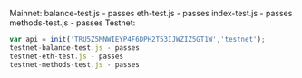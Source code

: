 Mainnet:
balance-test.js - passes
eth-test.js - passes
index-test.js - passes
methods-test.js - passes
Testnet:
```javascript
var api = init('TRU5Z5MNWIEYP4F6DPH2T53IJWZIZ5GT1W','testnet');
testnet-balance-test.js - passes
testnet-eth-test.js - passes
testnet-methods-test.js - passes
```
